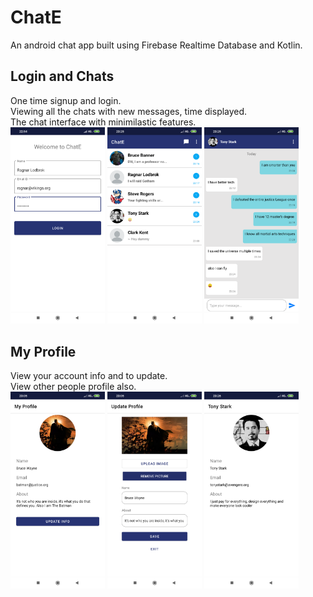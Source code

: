 # ChatE
An android chat app built using Firebase Realtime Database and Kotlin.

## Login and Chats
One time signup and login.<br />
Viewing all the chats with new messages, time displayed.<br />
The chat interface with minimilastic features. <br />
<img src="images/login.png" alt="login" height="30%" width="30%" >
<img src="images/chatlist.png" alt="chatlist" height="30%" width="30%">
<img src="images/chat.png" alt="chat" height="30%" width="30%">
## My Profile
View your account info and to update.<br />
View other people profile also.<br />
<img src="images/myprofile.png" alt="myprofile" height="30%" width="30%">
<img src="images/updateprofile.png" alt="updateprofile" height="30%" width="30%">
<img src="images/otherprofile.png" alt="otherprofile" height="30%" width="30%">
